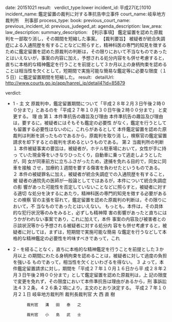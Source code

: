 
date: 20151021
result:  
verdict_type:lower
incident_id: 平成27(む)1010
incident_name: 鑑定留置の裁判に対する準抗告申立事件
court_name: 岐阜地方裁判所 　刑事部
process_type:
book: 
previous_court_name:
previous_incident_id:
previous_judeged_at:
agenda_description: 
law_area: 
law_description: 
summary_description:  【判示事項】 鑑定留置を認めた原裁判を一部取り消し，その期間を短縮した事案。 【裁判要旨】 被疑者が統合失調症による入通院歴を有することなどに照らすと，精神科医の専門的知見を徴するために鑑定留置を認めた原裁判の判断は，その限りにおいて不当なものであったとはいえないが，事案の内容に加え，予想される処分内容をも併せ考慮すると，直ちに本格的な精神鑑定を行うことを前提として３か月以上の身柄拘束を認めることは相当性を欠くとして，短期間で実施可能な簡易な鑑定等に必要な限度（１５日）に鑑定留置期間を短縮した。
result:  
detailUrl: http://www.courts.go.jp/app/hanrei_jp/detail4?id=85879

verdict:

 - 1 - 
主 文 
原裁判中，鑑定留置期間について「平成２８年２月３日午後２時０
０分まで」とあるのを「平成２７年１０月３０日午後２時００分まで」
と変更する。 
理 由 
第１ 本件準抗告の趣旨及び理由 
本件準抗告の趣旨及び理由は，要するに，被疑者にはそもそも鑑定の必要性
がなく，鑑定を行うとしても留置する必要性はないのに，これらがあるとして
本件鑑定留置を認めた原裁判は判断を誤ったものであるから，原裁判を取り消
し，検察官の鑑定留置請求を却下するとの裁判を求めるというものである。 
第２ 当裁判所の判断 
１ 本件被疑事実の要旨は，被疑者が，ホテル駐車場において，女性が手に持っ
ていた現金等をいきなりひったくり，自動車に乗って逃走しようとしたが，同
女が同車前方に立ちふさがったため，逮捕を免れる目的で，同女に同車を接触
させ，加療約１週間を要する傷害を負わせたというものである。 
２ 本件の被疑罪名に加え，被疑者が統合失調症での入通院歴を有すること，被
疑者の通院先の医師が一般論としてではあるが，本件について統合失調症の影
響があった可能性を否定していないことなどに照らすと，被疑者に対する適切
な処分を決するにあたり，精神科医の専門的知見を徴する必要があるとの検察
官の主張を容れて，鑑定留置を認めた原裁判の判断は，その限りにおいて，不
当なものであったとはいえない。 
もっとも，本件は，その具体的な犯行状況等のみをみると，必ずしも精神障
害の影響があったと直ちにはうかがわれない事案であり，これに加えて，本件
事案の内容及び被害者との示談状況等から予想される被疑者に対する処分内
容をも併せ考慮すると，被疑者に対しては，まずは，短期間で実施可能な簡易
な鑑定を行うなどして本格的な精神鑑定の必要性を吟味すべきであって，これ
 - 2 - 
を経ることなく，直ちに本格的な精神鑑定を行うことを前提とした３か月以上
の期間にわたる身柄拘束を認めることは，被疑者に対して過度の負担を強いる
ものであって，相当性を欠くといわざるを得ない。 
３ よって，本件鑑定留置請求に対し，期間を「平成２７年１０月１６日から平
成２８年２月３日午後２時００分まで」として鑑定留置を認めた原裁判は，上
記の限度で変更を免れず，その限度において本件準抗告は理由があるから，刑
事訴訟法４３２条，４２６条２項により，主文のとおり決定する。 
 平成２７年１０月２１日 
岐阜地方裁判所 
          裁判長裁判官   大   西   直   樹 
 
             裁判官   溝   田   泰   之 
 
             裁判官   小   島   武   士 

                    